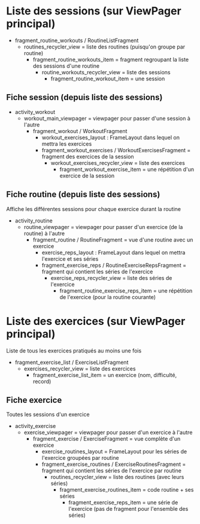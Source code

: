 # Liste des sessions (sur ViewPager principal)

- fragment_routine_workouts / RoutineListFragment 
    - routines_recycler_view = liste des routines (puisqu'on groupe par routine)
        - fragment_routine_workouts_item = fragment regroupant la liste des sessions d'une routine
            - routine_workouts_recycler_view = liste des sessions
                - fragment_routine_workout_item = une session

## Fiche session (depuis liste des sessions)

- activity_workout
    - workout_main_viewpager = viewpager pour passer d'une session à l'autre
        - fragment_workout / WorkoutFragment
            - workout_exercises_layout : FrameLayout dans lequel on mettra les exercices
            - fragment_workout_exercises / WorkoutExercisesFragment = fragment des exercices de la session
                - workout_exercises_recycler_view = liste des exercices 
                    - fragment_workout_exercise_item = une répétition d'un exercice de la session

## Fiche routine (depuis liste des sessions)

Affiche les différentes sessions pour chaque exercice durant la routine

- activity_routine
    - routine_viewpager = viewpager pour passer d'un exercice (de la routine) à l'autre
        - fragment_routine / RoutineFragment = vue d'une routine avec un exercice
            - exercise_reps_layout : FrameLayout dans lequel on mettra l'exercice et ses séries
            - fragment_exercise_reps / RoutineExerciseRepsFragment = fragment qui contient les  séries de l'exercice
                - exercise_reps_recycler_view = liste des séries de l'exercice
                    - fragment_routine_exercise_reps_item = une répétition de l'exercice (pour la routine courante)
   
# Liste des exercices (sur ViewPager principal)

Liste de tous les exercices pratiqués au moins une fois

- fragment_exercise_list / ExerciseListFragment
    - exercises_recycler_view = liste des exercices
        - fragment_exercise_list_item = un exercice (nom, difficulté, record)
        
## Fiche exercice

Toutes les sessions d'un exercice

- activity_exercise
    - exercise_viewpager = viewpager pour passer d'un exercice à l'autre
        - fragment_exercise / ExerciseFragment = vue complète d'un exercice
            - exercise_routines_layout = FrameLayout pour les séries de l'exercice groupées par routine
            - fragment_exercise_routines / ExerciseRoutinesFragment = fragment qui contient les séries de l'exercice par routine
                - routines_recycler_view = liste des routines (avec leurs séries)
                    - fragment_exercise_routines_item = code routine + ses séries
                        - fragment_exercise_reps_item = une série de l'exercice (pas de fragment pour l'ensemble des séries)